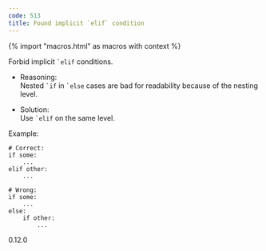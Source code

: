 ```yaml
---
code: 513
title: Found implicit `elif` condition
---
```


{% import "macros.html" as macros with context %}

Forbid implicit `` `elif `` conditions.

  - Reasoning:  
    Nested `` `if `` in `` `else `` cases are bad for readability
    because of the nesting level.

  - Solution:  
    Use `` `elif `` on the same level.

Example:

    # Correct:
    if some:
        ...
    elif other:
        ...
    
    # Wrong:
    if some:
        ...
    else:
        if other:
            ...

<div class="versionadded">

0.12.0

</div>